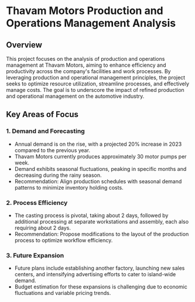 # Thavam Motors Production and Operations Management Analysis

## Overview

This project focuses on the analysis of production and operations management at Thavam Motors, aiming to enhance efficiency and productivity across the company's facilities and work processes. By leveraging production and operational management principles, the project seeks to optimize resource utilization, streamline processes, and effectively manage costs. The goal is to underscore the impact of refined production and operational management on the automotive industry.

## Key Areas of Focus

### 1. Demand and Forecasting

- Annual demand is on the rise, with a projected 20% increase in 2023 compared to the previous year.
- Thavam Motors currently produces approximately 30 motor pumps per week.
- Demand exhibits seasonal fluctuations, peaking in specific months and decreasing during the rainy season.
- Recommendation: Align production schedules with seasonal demand patterns to minimize inventory holding costs.

### 2. Process Efficiency

- The casting process is pivotal, taking about 2 days, followed by additional processing at separate workstations and assembly, each also requiring about 2 days.
- Recommendation: Propose modifications to the layout of the production process to optimize workflow efficiency.

### 3. Future Expansion

- Future plans include establishing another factory, launching new sales centers, and intensifying advertising efforts to cater to island-wide demand.
- Budget estimation for these expansions is challenging due to economic fluctuations and variable pricing trends.

